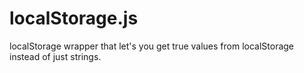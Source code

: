 localStorage.js
===============

localStorage wrapper that let's you get true values from localStorage instead of just strings.
